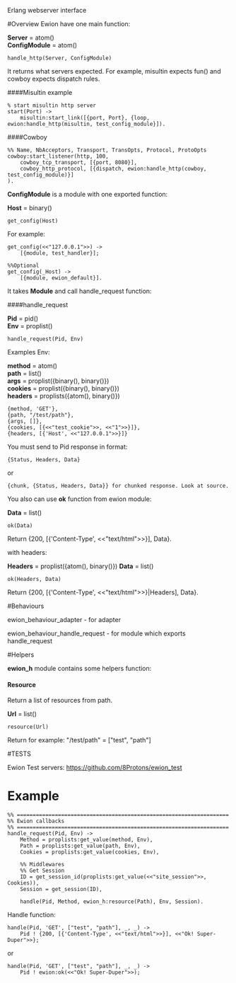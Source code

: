 Erlang webserver interface

#Overview
Ewion have one main function:

__Server__ = atom()  
__ConfigModule__ = atom()

    handle_http(Server, ConfigModule)

It returns what servers expected. For example, misultin expects fun() and cowboy expects dispatch rules.

####Misultin example

    % start misultin http server
    start(Port) ->
    	misultin:start_link([{port, Port}, {loop, ewion:handle_http(misultin, test_config_module}]).

####Cowboy

    %% Name, NbAcceptors, Transport, TransOpts, Protocol, ProtoOpts
    cowboy:start_listener(http, 100,
        cowboy_tcp_transport, [{port, 8080}],
        cowboy_http_protocol, [{dispatch, ewion:handle_http(cowboy, test_config_module)}]
    ).

**ConfigModule** is a module with one exported function:

__Host__ = binary()

    get_config(Host)

For example:

    get_config(<<"127.0.0.1">>) ->
        [{module, test_handler}];

    %%Optional
    get_config(_Host) ->
        [{module, ewion_default}].

It takes **Module** and call handle_request function:

####handle_request

__Pid__ = pid()  
__Env__ = proplist()

    handle_request(Pid, Env)

Examples Env:

__method__ = atom()  
__path__ = list()  
__args__ = proplist({binary(), binary()})  
__cookies__ = proplist({binary(), binary()})  
__headers__ = proplists({atom(), binary()})

    {method, 'GET'},
    {path, "/test/path"},
    {args, []},
    {cookies, [{<<"test_cookie">>, <<"1">>}]},
    {headers, [{'Host', <<"127.0.0.1">>}]}

You must send to Pid response in format:

    {Status, Headers, Data}

or

    {chunk, {Status, Headers, Data}} for chunked response. Look at source.


You also can use __ok__ function from ewion module:

__Data__ = list()

    ok(Data)

Return {200, [{'Content-Type', <<"text/html">>}], Data}.

with headers:

__Headers__ = proplist({atom(), binary()})
__Data__ = list()

    ok(Headers, Data)

Return {200, [{'Content-Type', <<"text/html">>}|Headers], Data}.

#Behaviours

ewion_behaviour_adapter - for adapter

ewion_behaviour_handle_request - for module which exports handle_request

#Helpers

**ewion_h** module contains some helpers function:

#### Resource

Return a list of resources from path.

__Url__ = list()

    resource(Url)

Return for example: "/test/path" = ["test", "path"]

#TESTS

Ewion Test servers: <https://github.com/8Protons/ewion_test>

# Example

    %% ===================================================================
    %% Ewion callbacks
    %% ===================================================================
    handle_request(Pid, Env) ->
        Method = proplists:get_value(method, Env),
        Path = proplists:get_value(path, Env),
        Cookies = proplists:get_value(cookies, Env),

        %% Middlewares
        %% Get Session
        ID = get_session_id(proplists:get_value(<<"site_session">>, Cookies)),
        Session = get_session(ID),

        handle(Pid, Method, ewion_h:resource(Path), Env, Session).

Handle function:

    handle(Pid, 'GET', ["test", "path"], _, _) ->
        Pid ! {200, [{'Content-Type', <<"text/html">>}], <<"Ok! Super-Duper">>};

or

    handle(Pid, 'GET', ["test", "path"], _, _) ->
        Pid ! ewion:ok(<<"Ok! Super-Duper">>);
